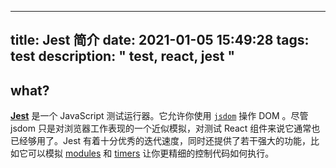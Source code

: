 
---
title: Jest 简介
date: 2021-01-05 15:49:28
tags: test
description: " test, react, jest "
---

## what?
**[Jest](https://facebook.github.io/jest/)** 是一个 JavaScript 测试运行器。它允许你使用 [`jsdom`](https://react.docschina.org/docs/testing-environments.html#mocking-a-rendering-surface) 操作 DOM 。尽管 jsdom 只是对浏览器工作表现的一个近似模拟，对测试 React 组件来说它通常也已经够用了。Jest 有着十分优秀的迭代速度，同时还提供了若干强大的功能，比如它可以模拟 [modules](https://react.docschina.org/docs/testing-environments.html#mocking-modules) 和 [timers](https://react.docschina.org/docs/testing-environments.html#mocking-timers) 让你更精细的控制代码如何执行。

